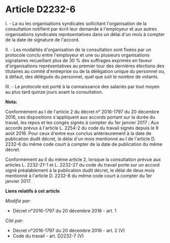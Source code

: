 # Article D2232-6

I. - La ou les organisations syndicales sollicitant l'organisation de la consultation notifient par écrit leur demande à
l'employeur et aux autres organisations syndicales représentatives dans un délai d'un mois à compter de la date de signature
de l'accord.

II. - Les modalités d'organisation de la consultation sont fixées par un protocole conclu entre l'employeur et une ou
plusieurs organisations signataires recueillant plus de 30 % des suffrages exprimés en faveur d'organisations représentatives
au premier tour des dernières élections des titulaires au comité d'entreprise ou de la délégation unique du personnel ou, à
défaut, des délégués du personnel, quel que soit le nombre de votants.

III. - Le protocole est porté à la connaissance des salariés par tout moyen au plus tard quinze jours avant la consultation.

**Nota:**

Conformément au I de l'article 2 du décret n° 2016-1797 du 20 décembre 2016, ces dispositions s'appliquent aux accords
portant sur la durée du travail, les repos et les congés signés à compter du 1er janvier 2017 ; Aux accords prévus à
l'article L. 2254-2 du code du travail signés depuis le 9 août 2016. Pour ceux d'entre eux conclus antérieurement à la date
de publication dudit décret, le délai d'un mois mentionné au I de l'article D. 2232-6 du même code court à compter de la date
de publication du même décret.

Conformément au II du même article 2, lorsque la consultation prévue aux articles L. 2232-21-1 et L. 2232-27 du code du
travail porte sur un accord signé préalablement à la publication dudit décret, le délai de deux mois mentionné à l'article D.
2232-8 du même code court à compter du 1er janvier 2017.

**Liens relatifs à cet article**

_Modifié par_:

  - Décret n°2016-1797 du 20 décembre 2016 - art. 1

_Cité par_:

  - Décret n°2016-1797 du 20 décembre 2016 - art. 2 (V)
  - Code du travail - art. D2232-7 (V)
